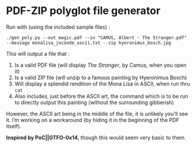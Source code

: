 # PDF-ZIP polyglot file generator
Run with (using the included sample files) : 
```
./gen_poly.py --out magic.pdf --in "CAMUS, Albert - The Stranger.pdf" --message monalisa_joconde_ascii.txt --zip hyeronimus_bosch.jpg
```

This will output a file that : 
1. Is a valid PDF file (will display *The Stranger*, by Camus, when you open it)
2. Is a valid ZIP file (will unzip to a famous painting by Hyeronimus Bosch)
3. Will display a splendid rendition of the Mona Lisa in ASCII, when run thru `cat`
4. Also includes, just before the ASCII art, the command which is to be run to directly output this painting (without the surrounding gibberish)

However, the ASCII art being in the middle of the file, it is unlikely you'll see it. I’m working on a workaround (by hiding it in the beginning of the PDF itself).

**Inspired by PoC||GTFO-0x14**, though this would seem very basic to them.
